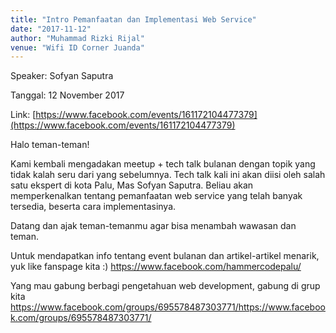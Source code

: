 ```yaml
---
title: "Intro Pemanfaatan dan Implementasi Web Service"
date: "2017-11-12"
author: "Muhammad Rizki Rijal"
venue: "Wifi ID Corner Juanda"
---
```


Speaker: Sofyan Saputra

Tanggal: 12 November 2017

Link: [https://www.facebook.com/events/161172104477379](https://www.facebook.com/events/161172104477379)

Halo teman-teman!

Kami kembali mengadakan meetup + tech talk bulanan dengan topik yang tidak kalah seru dari yang sebelumnya. Tech talk kali ini akan diisi oleh salah satu ekspert di kota Palu, Mas Sofyan Saputra. Beliau akan memperkenalkan tentang pemanfaatan web service yang telah banyak tersedia, beserta cara implementasinya. 

Datang dan ajak teman-temanmu agar bisa menambah wawasan dan teman.

Untuk mendapatkan info tentang event bulanan dan artikel-artikel menarik, yuk like fanspage kita :) https://www.facebook.com/hammercodepalu/

Yang mau gabung berbagi pengetahuan web development, gabung di grup kita https://www.facebook.com/groups/695578487303771/https://www.facebook.com/groups/695578487303771/
